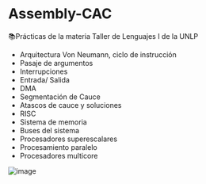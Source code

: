 # Assembly-CAC

📚Prácticas de la materia Taller de Lenguajes I de la UNLP

- Arquitectura Von Neumann, ciclo de instrucción
- Pasaje de argumentos
- Interrupciones
- Entrada/ Salida
- DMA
- Segmentación de Cauce
- Atascos de cauce y soluciones
- RISC
- Sistema de memoria
- Buses del sistema
- Procesadores superescalares
- Procesamiento paralelo
- Procesadores multicore

![image](https://github.com/valemicolgarcia/Assembly-CAC/assets/122756188/cf0b569f-1702-4726-aad1-2fc8d1bbbeb7)

